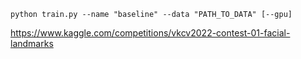 ```python train.py --name "baseline" --data "PATH_TO_DATA" [--gpu]```

https://www.kaggle.com/competitions/vkcv2022-contest-01-facial-landmarks